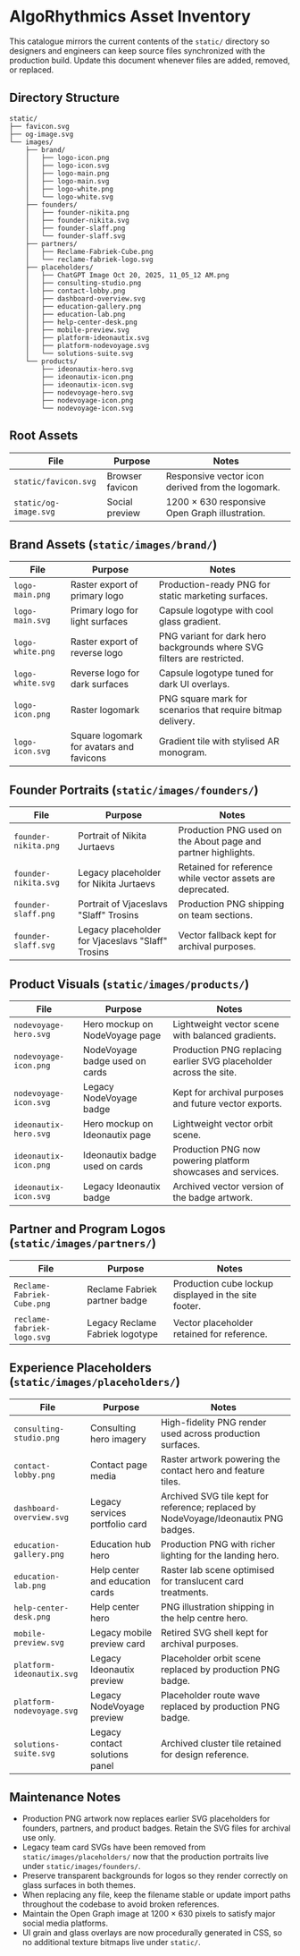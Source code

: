 # AlgoRhythmics Asset Inventory

This catalogue mirrors the current contents of the `static/` directory so designers and engineers can keep source files synchronized with the production build. Update this document whenever files are added, removed, or replaced.

## Directory Structure

```
static/
├── favicon.svg
├── og-image.svg
└── images/
    ├── brand/
    │   ├── logo-icon.png
    │   ├── logo-icon.svg
    │   ├── logo-main.png
    │   ├── logo-main.svg
    │   ├── logo-white.png
    │   └── logo-white.svg
    ├── founders/
    │   ├── founder-nikita.png
    │   ├── founder-nikita.svg
    │   ├── founder-slaff.png
    │   └── founder-slaff.svg
    ├── partners/
    │   ├── Reclame-Fabriek-Cube.png
    │   └── reclame-fabriek-logo.svg
    ├── placeholders/
    │   ├── ChatGPT Image Oct 20, 2025, 11_05_12 AM.png
    │   ├── consulting-studio.png
    │   ├── contact-lobby.png
    │   ├── dashboard-overview.svg
    │   ├── education-gallery.png
    │   ├── education-lab.png
    │   ├── help-center-desk.png
    │   ├── mobile-preview.svg
    │   ├── platform-ideonautix.svg
    │   ├── platform-nodevoyage.svg
    │   └── solutions-suite.svg
    └── products/
        ├── ideonautix-hero.svg
        ├── ideonautix-icon.png
        ├── ideonautix-icon.svg
        ├── nodevoyage-hero.svg
        ├── nodevoyage-icon.png
        └── nodevoyage-icon.svg
```

## Root Assets

| File | Purpose | Notes |
| ---- | ------- | ----- |
| `static/favicon.svg` | Browser favicon | Responsive vector icon derived from the logomark. |
| `static/og-image.svg` | Social preview | 1200 × 630 responsive Open Graph illustration. |

## Brand Assets (`static/images/brand/`)

| File | Purpose | Notes |
| ---- | ------- | ----- |
| `logo-main.png` | Raster export of primary logo | Production-ready PNG for static marketing surfaces. |
| `logo-main.svg` | Primary logo for light surfaces | Capsule logotype with cool glass gradient. |
| `logo-white.png` | Raster export of reverse logo | PNG variant for dark hero backgrounds where SVG filters are restricted. |
| `logo-white.svg` | Reverse logo for dark surfaces | Capsule logotype tuned for dark UI overlays. |
| `logo-icon.png` | Raster logomark | PNG square mark for scenarios that require bitmap delivery. |
| `logo-icon.svg` | Square logomark for avatars and favicons | Gradient tile with stylised AR monogram. |

## Founder Portraits (`static/images/founders/`)

| File | Purpose | Notes |
| ---- | ------- | ----- |
| `founder-nikita.png` | Portrait of Nikita Jurtaevs | Production PNG used on the About page and partner highlights. |
| `founder-nikita.svg` | Legacy placeholder for Nikita Jurtaevs | Retained for reference while vector assets are deprecated. |
| `founder-slaff.png` | Portrait of Vjaceslavs "Slaff" Trosins | Production PNG shipping on team sections. |
| `founder-slaff.svg` | Legacy placeholder for Vjaceslavs "Slaff" Trosins | Vector fallback kept for archival purposes. |

## Product Visuals (`static/images/products/`)

| File | Purpose | Notes |
| ---- | ------- | ----- |
| `nodevoyage-hero.svg` | Hero mockup on NodeVoyage page | Lightweight vector scene with balanced gradients. |
| `nodevoyage-icon.png` | NodeVoyage badge used on cards | Production PNG replacing earlier SVG placeholder across the site. |
| `nodevoyage-icon.svg` | Legacy NodeVoyage badge | Kept for archival purposes and future vector exports. |
| `ideonautix-hero.svg` | Hero mockup on Ideonautix page | Lightweight vector orbit scene. |
| `ideonautix-icon.png` | Ideonautix badge used on cards | Production PNG now powering platform showcases and services. |
| `ideonautix-icon.svg` | Legacy Ideonautix badge | Archived vector version of the badge artwork. |

## Partner and Program Logos (`static/images/partners/`)

| File | Purpose | Notes |
| ---- | ------- | ----- |
| `Reclame-Fabriek-Cube.png` | Reclame Fabriek partner badge | Production cube lockup displayed in the site footer. |
| `reclame-fabriek-logo.svg` | Legacy Reclame Fabriek logotype | Vector placeholder retained for reference. |

## Experience Placeholders (`static/images/placeholders/`)

| File | Purpose | Notes |
| ---- | ------- | ----- |
| `consulting-studio.png` | Consulting hero imagery | High-fidelity PNG render used across production surfaces. |
| `contact-lobby.png` | Contact page media | Raster artwork powering the contact hero and feature tiles. |
| `dashboard-overview.svg` | Legacy services portfolio card | Archived SVG tile kept for reference; replaced by NodeVoyage/Ideonautix PNG badges. |
| `education-gallery.png` | Education hub hero | Production PNG with richer lighting for the landing hero. |
| `education-lab.png` | Help center and education cards | Raster lab scene optimised for translucent card treatments. |
| `help-center-desk.png` | Help center hero | PNG illustration shipping in the help centre hero. |
| `mobile-preview.svg` | Legacy mobile preview card | Retired SVG shell kept for archival purposes. |
| `platform-ideonautix.svg` | Legacy Ideonautix preview | Placeholder orbit scene replaced by production PNG badge. |
| `platform-nodevoyage.svg` | Legacy NodeVoyage preview | Placeholder route wave replaced by production PNG badge. |
| `solutions-suite.svg` | Legacy contact solutions panel | Archived cluster tile retained for design reference. |

## Maintenance Notes

- Production PNG artwork now replaces earlier SVG placeholders for founders, partners, and product badges. Retain the SVG files for archival use only.
- Legacy team card SVGs have been removed from `static/images/placeholders/` now that the production portraits live under `static/images/founders/`.
- Preserve transparent backgrounds for logos so they render correctly on glass surfaces in both themes.
- When replacing any file, keep the filename stable or update import paths throughout the codebase to avoid broken references.
- Maintain the Open Graph image at 1200 × 630 pixels to satisfy major social media platforms.
- UI grain and glass overlays are now procedurally generated in CSS, so no additional texture bitmaps live under `static/`.
